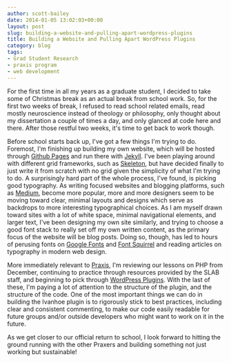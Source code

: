 ```yaml
---
author: scott-bailey
date: 2014-01-05 13:02:03+00:00
layout: post
slug: building-a-website-and-pulling-apart-wordpress-plugins
title: Building a Website and Pulling Apart WordPress Plugins
category: blog
tags:
- Grad Student Research
- praxis program
- web development
---
```


For the first time in all my years as a graduate student, I decided to take some of Christmas break as an actual break from school work. So, for the first two weeks of break, I refused to read school related emails, read mostly neuroscience instead of theology or philosophy, only thought about my dissertation a couple of times a day, and only glanced at code here and there. After those restful two weeks, it's time to get back to work though.

Before school starts back up, I've got a few things I'm trying to do. Foremost, I'm finishing up building my own website, which will be hosted through [Github Pages](http://pages.github.com/) and run there with [Jekyll](http://jekyllrb.com/). I've been playing around with different grid frameworks, such as [Skeleton](http://www.getskeleton.com/), but have decided finally to just write it from scratch with no grid given the simplicity of what I'm trying to do. A surprisingly hard part of the whole process, I've found, is picking good typography. As writing focused websites and blogging platforms, such as [Medium](https://medium.com/), become more popular, more and more designers seem to be moving toward clear, minimal layouts and designs which serve as backdrops to more interesting typographical choices. As I am myself drawn toward sites with a lot of white space, minimal navigational elements, and larger text, I've been designing my own site similarly, and trying to choose a good font stack to really set off my own written content, as the primary focus of the website will be blog posts. Doing so, though, has led to hours of perusing fonts on [Google Fonts](http://www.google.com/fonts) and [Font Squirrel](http://www.fontsquirrel.com/) and reading articles on typography in modern web design.

More immediately relevant to [Praxis](http://praxis.scholarslab.org/), I'm reviewing our lessons on PHP from December, continuing to practice through resources provided by the SLAB staff, and beginning to pick through [WordPress Plugins](http://wordpress.org/plugins/). With the last of these, I'm paying a lot of attention to the structure of the plugin, and the structure of the code. One of the most important things we can do in building the Ivanhoe plugin is to rigorously stick to best practices, including clear and consistent commenting, to make our code easily readable for future groups and/or outside developers who might want to work on it in the future.

As we get closer to our official return to school, I look forward to hitting the ground running with the other Praxers and building something not just working but sustainable!
